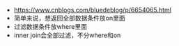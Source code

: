 - https://www.cnblogs.com/bluedeblog/p/6654065.html
- 简单来说，想返回全部数据条件放on里面
- 过滤数据条件放where里面
- inner join会全部过滤，不分where和on